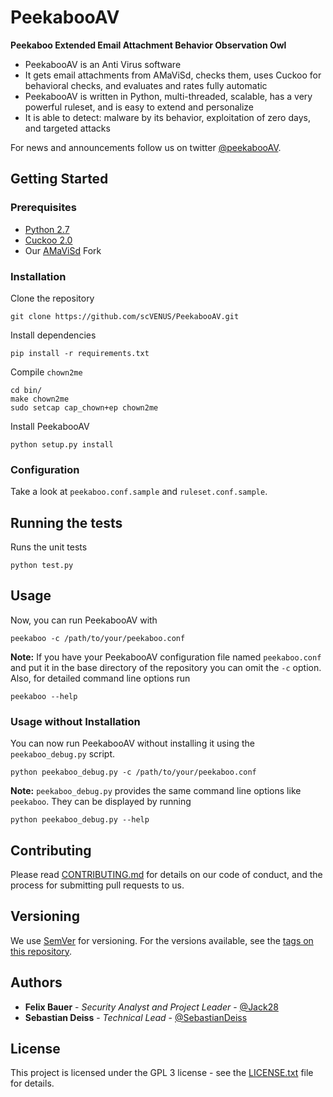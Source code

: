 # PeekabooAV #

**Peekaboo Extended Email Attachment Behavior Observation Owl**

* PeekabooAV is an Anti Virus software
* It gets email attachments from AMaViSd, checks them, uses Cuckoo for behavioral checks, and evaluates and rates fully automatic
* PeekabooAV is written in Python, multi-threaded, scalable, has a very powerful ruleset, and is easy to extend and personalize
* It is able to detect: malware by its behavior, exploitation of zero days, and targeted attacks

For news and announcements follow us on twitter [@peekabooAV](https://twitter.com/peekabooav).


## Getting Started ##

### Prerequisites ####

* [Python 2.7](https://www.python.org/downloads/)
* [Cuckoo 2.0](https://github.com/cuckoosandbox/cuckoo)
* Our [AMaViSd](https://github.com/scVENUS/PeekabooAV-amavisd) Fork


### Installation ###

Clone the repository
```shell
git clone https://github.com/scVENUS/PeekabooAV.git
```

Install dependencies
```shell
pip install -r requirements.txt
```

Compile ``chown2me``
```shell
cd bin/
make chown2me
sudo setcap cap_chown+ep chown2me
```

Install PeekabooAV
```shell
python setup.py install
```

### Configuration ###
Take a look at ``peekaboo.conf.sample`` and ``ruleset.conf.sample``.


## Running the tests ##

Runs the unit tests
```shell
python test.py 
```


## Usage ##

Now, you can run PeekabooAV with
```shell
peekaboo -c /path/to/your/peekaboo.conf
```

**Note:** If you have your PeekabooAV configuration file named ``peekaboo.conf``
and put it in the base directory of the repository you can omit the ``-c`` option.  
Also, for detailed command line options run
```shell
peekaboo --help
```

### Usage without Installation ###

You can now run PeekabooAV without installing it using the ``peekaboo_debug.py`` script.
```shell
python peekaboo_debug.py -c /path/to/your/peekaboo.conf
```

**Note:** ``peekaboo_debug.py`` provides the same command line options like ``peekaboo``.
They can be displayed by running

```shell
python peekaboo_debug.py --help
```


## Contributing ##
Please read [CONTRIBUTING.md](CONTRIBUTING.md) for details on our code of conduct, and the process for submitting pull requests to us.


## Versioning ##

We use [SemVer](http://semver.org/) for versioning. For the versions available,
see the [tags on this repository](https://github.com/scVENUS/PeekabooAV/releases).

## Authors ##

* **Felix Bauer** - *Security Analyst and Project Leader* - [@Jack28](https://github.com/Jack28)
* **Sebastian Deiss** - *Technical Lead* - [@SebastianDeiss](https://github.com/SebastianDeiss)

## License ##

This project is licensed under the GPL 3 license - see the [LICENSE.txt](LICENSE.txt) file for details.
